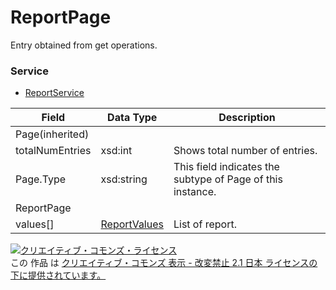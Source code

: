 # ReportPage
Entry obtained from get operations.
### Service
+ [ReportService](../services/ReportService.md)

| Field | Data Type | Description | 
|---|---|---|
| Page(inherited)|||
| totalNumEntries| xsd:int| Shows total number of entries. |
| Page.Type| xsd:string| This field indicates the subtype of Page of this instance. |
| ReportPage|||
| values[]| <a href="./ReportValues.md">ReportValues</a>| List of report. |
<a rel="license" href="http://creativecommons.org/licenses/by-nd/2.1/jp/"><img alt="クリエイティブ・コモンズ・ライセンス" style="border-width:0" src="https://i.creativecommons.org/l/by-nd/2.1/jp/88x31.png" /></a><br />この 作品 は <a rel="license" href="http://creativecommons.org/licenses/by-nd/2.1/jp/">クリエイティブ・コモンズ 表示 - 改変禁止 2.1 日本 ライセンスの下に提供されています。</a>
